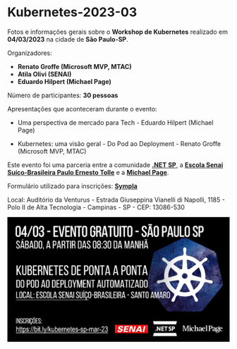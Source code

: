 # Kubernetes-2023-03
Fotos e informações gerais sobre o **Workshop de Kubernetes** realizado em **04/03/2023** na cidade de **São Paulo-SP**.

Organizadores:
- **Renato Groffe (Microsoft MVP, MTAC)**
- **Atila Olivi (SENAI)**
- **Eduardo Hilpert (Michael Page)**

Número de participantes: **30 pessoas**

Apresentações que aconteceram durante o evento:
* Uma perspectiva de mercado para Tech - Eduardo Hilpert (Michael Page)

* Kubernetes: uma visão geral - Do Pod ao Deployment - Renato Groffe (Microsoft MVP, MTAC)

Este evento foi uma parceria entre a comunidade [**.NET SP**](https://www.meetup.com/dotnet-Sao-Paulo/), a [**Escola Senai Suíço-Brasileira Paulo Ernesto Tolle**](hhttps://suicobrasileira.sp.senai.br/) e a [**Michael Page**](https://www.michaelpage.com.br/).

Formulário utilizado para inscrições: [**Sympla**](https://www.sympla.com.br/evento/azure-weekend-2022-campinas-sp-presencial-e-gratuito/1766575)

Local: Auditório da Venturus - Estrada Giuseppina Vianelli di Napolli, 1185 - Polo II de Alta Tecnologia - Campinas - SP - CEP: 13086-530

![Banner do evento](img/kubernetes-2023-03.jfif)